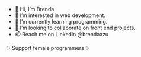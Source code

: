 - 👋 Hi, I’m Brenda
- 👀 I’m interested in web development.
- 🌱 I’m currently learning programming.
- 💞️ I’m looking to collaborate on front end projects.
- 📫 Reach me on Linkedin @brendaazu

✨ Support female programmers ✨ 

